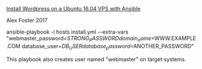[Install Wordpress on a Ubuntu 16.04 VPS with Ansible](https://www.0xadf.com/jekyll/update/2017/08/09/wordpress-ansible.html)

Alex Foster 2017

ansible-playbook -i hosts install.yml --extra-vars "webmaster_password=$STRONG_PASSWORD domain_name=$WWW.EXAMPLE.COM database_user=$DB_USER database_password=$ANOTHER_PASSWORD"

This playbook also creates user named "webmaster" on target systems.